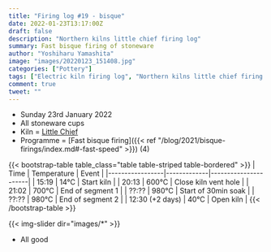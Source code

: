 ```yaml
---
title: "Firing log #19 - bisque"
date: 2022-01-23T13:17:00Z
draft: false
description: "Northern kilns little chief firing log"
summary: Fast bisque firing of stoneware
author: "Yoshiharu Yamashita"
image: "images/20220123_151408.jpg"
categories: ["Pottery"]
tags: ["Electric kiln firing log", "Northern kilns little chief firing log", "Firing log", "Bisque firing"]
comment: true
tweet: ""
---
```


- Sunday 23rd January 2022
- All stoneware cups
- Kiln = [Little Chief](https://northernkilns.com/product/northern-kilns-little-chief/)
- Programme = [Fast bisque firing]({{< ref "/blog/2021/bisque-firings/index.md#-fast-speed" >}}) (4)

{{< bootstrap-table table_class="table table-striped table-bordered" >}}
| Time            | Temperature | Event                |
|-----------------|-------------|----------------------|
| 15:19           | 14&deg;C    | Start kiln           |
| 20:13           | 600&deg;C   | Close kiln vent hole |
| 21:02           | 700&deg;C   | End of segment 1     |
| ??:??           | 980&deg;C   | Start of 30min soak  |
| ??:??           | 980&deg;C   | End of segment 2     |
| 12:30 (+2 days) | 40&deg;C    | Open kiln            |
{{< /bootstrap-table >}}

{{< img-slider dir="images/*" >}}

- All good